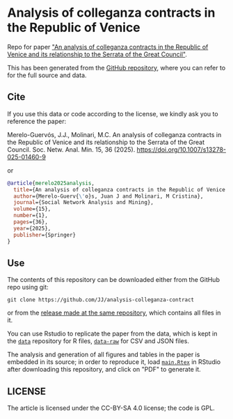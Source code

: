 # Analysis of colleganza contracts in the Republic of Venice

Repo for paper ["An analysis of colleganza contracts in the Republic of Venice
and its relat﻿ionship﻿ to the Serrata of the Great Council"]( https://doi.org/10.1007/s13278-025-01460-9).

This has been generated from the [GitHub
repository](https://github.com/JJ/analysis-colleganza-contracts), where you can
refer to for the full source and data.

## Cite

If you use this data or code according to the license, we kindly ask you to
reference the paper:

Merelo-Guervós, J.J., Molinari, M.C. An analysis of colleganza contracts in the
Republic of Venice and its relationship to the Serrata of the Great
Council. Soc. Netw. Anal. Min. 15, 36
(2025). https://doi.org/10.1007/s13278-025-01460-9

or 

```bibtex
@article{merelo2025analysis,
  title={An analysis of colleganza contracts in the Republic of Venice and its relationship to the Serrata of the Great Council},
  author={Merelo-Guerv{\'o}s, Juan J and Molinari, M Cristina},
  journal={Social Network Analysis and Mining},
  volume={15},
  number={1},
  pages={36},
  year={2025},
  publisher={Springer}
}
```

## Use

The contents of this repository can be downloaded either from the GitHub repo
using git:

```
git clone https://github.com/JJ/analysis-colleganza-contract
```

or from the [release made at the same
repository](https://github.com/JJ/analysis-colleganza-contracts/releases/tag/v1.0),
which contains all files in it.

You can use Rstudio to replicate the paper from the data, which is kept in the
[`data`](https://github.com/JJ/analysis-colleganza-contracts/tree/main/data/)
repository for R files,
[`data-raw`](https://github.com/JJ/analysis-colleganza-contracts/tree/main/data-raw/)
for CSV and JSON files.

The analysis and generation of all figures and tables in the paper is embedded
in its source; in order to reproduce it, load
[`main.Rtex`](https://github.com/JJ/analysis-colleganza-contracts/tree/main/main.Rtex)
in RStudio after downloading this repository, and click on "PDF" to generate it.

## LICENSE

The article is licensed under the CC-BY-SA 4.0 license; the code is GPL.


